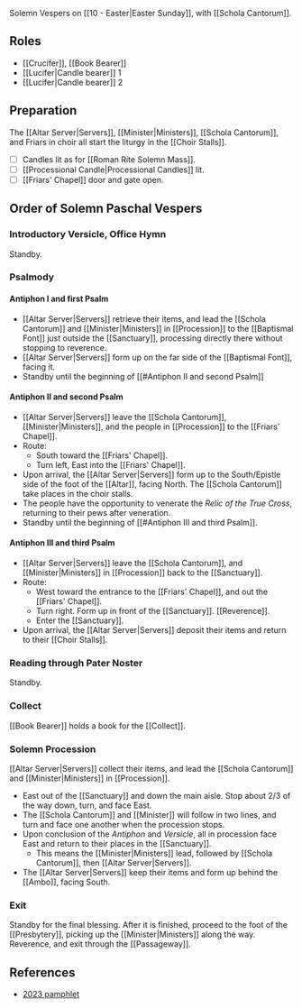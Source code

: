Solemn Vespers on [[10 - Easter|Easter Sunday]], with [[Schola Cantorum]].

## Roles
- [[Crucifer]], [[Book Bearer]]
- [[Lucifer|Candle bearer]] 1
- [[Lucifer|Candle bearer]] 2

## Preparation
The [[Altar Server|Servers]], [[Minister|Ministers]], [[Schola Cantorum]], and Friars in choir all start the liturgy in the [[Choir Stalls]].

- [ ] Candles lit as for [[Roman Rite Solemn Mass]].
- [ ] [[Processional Candle|Processional Candles]] lit.
- [ ] [[Friars' Chapel]] door and gate open.

## Order of Solemn Paschal Vespers

### Introductory Versicle, Office Hymn
Standby.

### Psalmody

#### Antiphon I and first Psalm
- [[Altar Server|Servers]] retrieve their items, and lead the [[Schola Cantorum]] and [[Minister|Ministers]] in [[Procession]] to the [[Baptismal Font]] just outside the [[Sanctuary]], processing directly there without stopping to reverence.
- [[Altar Server|Servers]] form up on the far side of the [[Baptismal Font]], facing it.
- Standby until the beginning of [[#Antiphon II and second Psalm]]

#### Antiphon II and second Psalm
- [[Altar Server|Servers]] leave the [[Schola Cantorum]], [[Minister|Ministers]], and the people in [[Procession]] to the [[Friars' Chapel]].
- Route:
	- South toward the [[Friars' Chapel]].
	- Turn left, East into the [[Friars' Chapel]].
- Upon arrival, the [[Altar Server|Servers]] form up to the South/Epistle side of the foot of the [[Altar]], facing North. The [[Schola Cantorum]] take places in the choir stalls.
- The people have the opportunity to venerate the _Relic of the True Cross_, returning to their pews after veneration.
- Standby until the beginning of [[#Antiphon III and third Psalm]].

#### Antiphon III and third Psalm
- [[Altar Server|Servers]] leave the [[Schola Cantorum]], and [[Minister|Ministers]] in [[Procession]] back to the [[Sanctuary]].
- Route:
	- West toward the entrance to the [[Friars' Chapel]], and out the [[Friars' Chapel]].
	- Turn right. Form up in front of the [[Sanctuary]]. [[Reverence]].
	- Enter the [[Sanctuary]].
- Upon arrival, the [[Altar Server|Servers]] deposit their items and return to their [[Choir Stalls]].

### Reading through Pater Noster
Standby.

### Collect
[[Book Bearer]] holds a book for the [[Collect]].

### Solemn Procession
[[Altar Server|Servers]] collect their items, and lead the [[Schola Cantorum]] and [[Minister|Ministers]] in [[Procession]].

- East out of the [[Sanctuary]] and down the main aisle. Stop about 2/3 of the way down, turn, and face East.
- The [[Schola Cantorum]] and [[Minister]] will follow in two lines, and turn and face one another when the procession stops.
- Upon conclusion of the _Antiphon_ and _Versicle_, all in procession face East and return to their places in the [[Sanctuary]].
	- This means the [[Minister|Ministers]] lead, followed by [[Schola Cantorum]], then [[Altar Server|Servers]].
- The [[Altar Server|Servers]] keep their items and form up behind the [[Ambo]], facing South.

### Exit
Standby for the final blessing. After it is finished, proceed to the foot of the [[Presbytery]], picking up the [[Minister|Ministers]] along the way. Reverence, and exit through the [[Passageway]].

## References
- [2023 pamphlet](https://svsc.info/wp-content/uploads/Easter-5-Sunday-Vespers-2023.pdf)